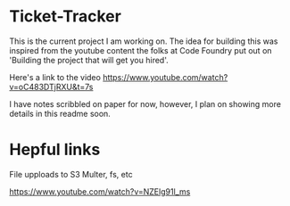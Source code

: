# Ticket-Tracker

This is the current project I am working on.  The idea for building this was inspired from the youtube content the folks at Code Foundry put out on 'Building the project that will get you hired'.

Here's a link to the video https://www.youtube.com/watch?v=oC483DTjRXU&t=7s

I have notes scribbled on paper for now, however, I plan on showing more details in this readme soon.  

# Hepful links

File upploads to S3 Multer, fs, etc

https://www.youtube.com/watch?v=NZElg91l_ms
